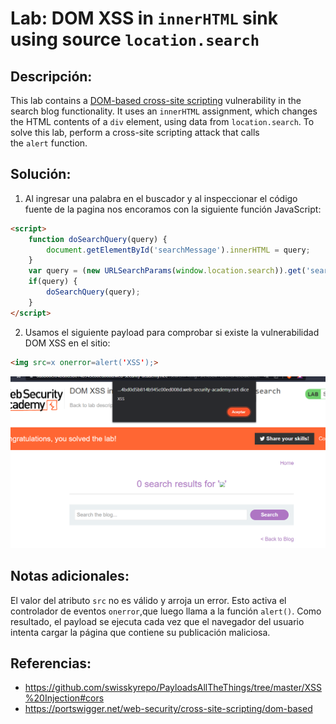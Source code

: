 # Lab: DOM XSS in `innerHTML` sink using source `location.search`

## Descripción: 
This lab contains a [DOM-based cross-site scripting](https://portswigger.net/web-security/cross-site-scripting/dom-based) vulnerability in the search blog functionality. It uses an `innerHTML` assignment, which changes the HTML contents of a `div` element, using data from `location.search`.
To solve this lab, perform a cross-site scripting attack that calls the `alert` function.

## Solución:
1. Al ingresar una palabra en el buscador y al inspeccionar el código fuente de la pagina nos encoramos con la siguiente función JavaScript: 

```html
<script>
    function doSearchQuery(query) {
        document.getElementById('searchMessage').innerHTML = query;
    }
    var query = (new URLSearchParams(window.location.search)).get('search');
    if(query) {
	    doSearchQuery(query);
    }
</script>
```

2. Usamos el siguiente payload para comprobar si existe la vulnerabilidad DOM XSS en el sitio:

```html
<img src=x onerror=alert('XSS');>
```

![Pasted image 20230627151116](Pasted%20image%2020230627151116.png)

## Notas adicionales:

El valor del atributo `src` no es válido y arroja un error. Esto activa el controlador de eventos `onerror`,que luego llama a la función `alert()`. Como resultado, el payload se ejecuta cada vez que el navegador del usuario intenta cargar la página que contiene su publicación maliciosa.

## Referencias:
- https://github.com/swisskyrepo/PayloadsAllTheThings/tree/master/XSS%20Injection#cors
- https://portswigger.net/web-security/cross-site-scripting/dom-based